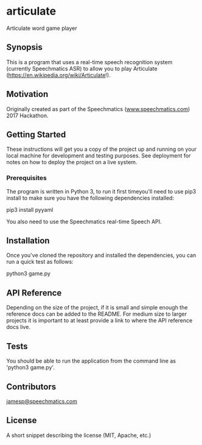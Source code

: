 # articulate
Articulate word game player

## Synopsis

This is a program that uses a real-time speech recognition system (currently Speechmatics ASR) to allow you to play Articulate (https://en.wikipedia.org/wiki/Articulate!).

## Motivation

Originally created as part of the Speechmatics (www.speechmatics.com) 2017 Hackathon.

## Getting Started

These instructions will get you a copy of the project up and running on your local machine for development and testing purposes. See deployment for notes on how to deploy the project on a live system.

### Prerequisites

The program is written in Python 3, to run it first timeyou'll need to use pip3 install to make sure you have the following dependencies installed:

pip3 install pyyaml

You also need to use the Speechmatics real-time Speech API.


## Installation

Once you've cloned the repository and installed the dependencies, you can run a quick test as follows:

python3 game.py

## API Reference

Depending on the size of the project, if it is small and simple enough the reference docs can be added to the README. For medium size to larger projects it is important to at least provide a link to where the API reference docs live.

## Tests

You should be able to run the application from the command line as 'python3 game.py'.

## Contributors

jamesp@speechmatics.com

## License

A short snippet describing the license (MIT, Apache, etc.)
